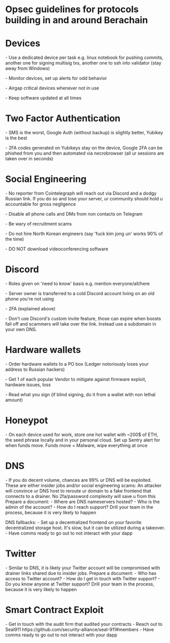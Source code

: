 # Opsec guidelines for protocols building in and around Berachain

<h1>Devices</h1>
- Use a dedicated device per task e.g. linux notebook for pushing commits, another one for signing multisig txs, another one to ssh into validator (stay away from Windows)<p></p>
- Monitor devices, set up alerts for odd behavior<p></p>
- Airgap critical devices whenever not in use<p></p>
- Keep software updated at all times<p></p>

<h1>Two Factor Authentication</h1>
- SMS is the worst, Google Auth (without backup) is slightly better, Yubikey is the best<p></p>
- 2FA codes generated on Yubikeys stay on the device, Google 2FA can be phished from you and then automated via necrobrowser (all ur sessions are taken over in seconds)

<h1>Social Engineering</h1>
- No reporter from Cointelegraph will reach out via Discord and a dodgy Russian link. If you do so and lose your server, ur community should hold u accountable for gross negligence<p></p>
- Disable all phone calls and DMs from non contacts on Telegram<p></p>
- Be wary of recruitment scams<p></p>
- Do not hire North Korean engineers (say 'fuck kim jong un' works 90% of the time)<p></p>
- DO NOT download videoconferencing software

<h1>Discord</h1>
    - Roles given on 'need to know' basis e.g. mention everyone/all/here<p></p>
    - Server owner is transferred to a cold Discord account living on an old phone you're not using<p></p>
    - 2FA (explained above)<p></p>
    - Don't use Discord's custom invite feature, those can expire when boosts fall off and scammers will take over the link. Instead use a subdomain in your own DNS.

<h1>Hardware wallets</h1>
    - Order hardware wallets to a PO box (Ledger notoriously loses your address to Russian hackers)<p></p>
    - Get 1 of each popular Vendor to mitigate against firmware exploit, hardware issues, loss<p></p>
    - Read what you sign (if blind signing, do it from a wallet with non lethal amount)<p></p>

<h1>Honeypot</h1>
    - On each device used for work, store one hot wallet with ~200$ of ETH, the seed phrase locally and in your personal cloud. Set up Sentry alert for when funds move. Funds move = Malware, wipe everything at once

<h1>DNS</h1>
    - If you do decent volume, chances are 99% ur DNS will be exploited. These are either insider jobs and/or social engineering scams:
An attacker will convince ur DNS host to reroute ur domain to a fake frontend that connects to a drainer. No 2fa/password complexity will save u from this
Prepare a document:
    - Where are DNS nameservers hosted?
    - Who is the admin of the account?
    - How do I reach support?
Drill your team in the process, because it is very likely to happen

DNS fallbacks:
    - Set up a decentralized frontend on your favorite decentralized storage host. It's slow, but it can be utilized during a takeover.
    - Have comms ready to go out to not interact with your dapp

<h1>Twitter</h1>
    - Similar to DNS, it is likely your Twitter account will be compromised with drainer links shared due to insider jobs.
Prepare a document:
    - Who has access to Twitter account?
    - How do I get in touch with Twitter support?
    - Do you know anyone at Twitter support?
Drill your team in the process, because it is very likely to happen

<h1>Smart Contract Exploit</h1>
    - Get in touch with the audit firm that audited your contracts
    - Reach out to Seal911 https://github.com/security-alliance/seal-911#members
    - Have comms ready to go out to not interact with your dapp







